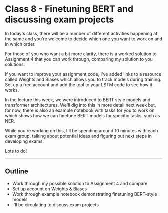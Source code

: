 # Class 8 - Finetuning BERT and discussing exam projects

In today's class, there will be a number of different activities happening at the same and you're welcome to decide which one you want to work on and in which order.

For those of you who want a bit more clarity, there is a worked solution to Assignment 4 that you can work through, comparing my solution to you solutions.

If you want to improve your assignment code, I've added links to a resource called Weights and Biases which allows you to track models during training. Set up a free account and add the tool to your LSTM code to see how it works.

In the lecture this week, we were introduced to BERT style models and transformer architectures. We'll dig into this in more detail next week but, for now, there is also an example notebook with tasks for you to work on which shows how we can finetune BERT models for specific tasks, such as NER.

While you're working on this, I'll be spending around 10 minutes with each exam group, talking about potential ideas and figuring out next steps in developing exams.

Lots to do!

---
## Outline

- Work through my possible solution to Assignment 4 and compare
- Set up account on Weights & Biases
- Work through example notebook demonstrating finetuning BERT-style models
- I'll be circulating to discuss exam projects